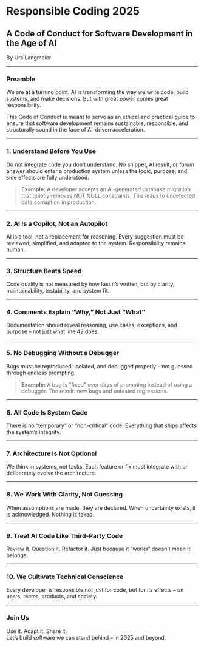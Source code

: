 # Responsible Coding 2025  
## A Code of Conduct for Software Development in the Age of AI  
By Urs Langmeier

---

### Preamble

We are at a turning point. AI is transforming the way we write code, build systems, and make decisions. But with great power comes great responsibility.

This Code of Conduct is meant to serve as an ethical and practical guide to ensure that software development remains sustainable, responsible, and structurally sound in the face of AI-driven acceleration.

---

### 1. Understand Before You Use

Do not integrate code you don’t understand. No snippet, AI result, or forum answer should enter a production system unless the logic, purpose, and side effects are fully understood.

> **Example:** A developer accepts an AI-generated database migration that quietly removes NOT NULL constraints. This leads to undetected data corruption in production.

---

### 2. AI Is a Copilot, Not an Autopilot

AI is a tool, not a replacement for reasoning. Every suggestion must be reviewed, simplified, and adapted to the system. Responsibility remains human.

---

### 3. Structure Beats Speed

Code quality is not measured by how fast it’s written, but by clarity, maintainability, testability, and system fit.

---

### 4. Comments Explain “Why,” Not Just “What”

Documentation should reveal reasoning, use cases, exceptions, and purpose – not just what line 42 does.

---

### 5. No Debugging Without a Debugger

Bugs must be reproduced, isolated, and debugged properly – not guessed through endless prompting.

> **Example:** A bug is "fixed" over days of prompting instead of using a debugger. The result: new bugs and untested regressions.

---

### 6. All Code Is System Code

There is no “temporary” or “non-critical” code. Everything that ships affects the system’s integrity.

---

### 7. Architecture Is Not Optional

We think in systems, not tasks. Each feature or fix must integrate with or deliberately evolve the architecture.

---

### 8. We Work With Clarity, Not Guessing

When assumptions are made, they are declared. When uncertainty exists, it is acknowledged. Nothing is faked.

---

### 9. Treat AI Code Like Third-Party Code

Review it. Question it. Refactor it. Just because it “works” doesn’t mean it belongs.

---

### 10. We Cultivate Technical Conscience

Every developer is responsible not just for code, but for its effects – on users, teams, products, and society.

---

### Join Us

Use it. Adapt it. Share it.  
Let’s build software we can stand behind – in 2025 and beyond.
